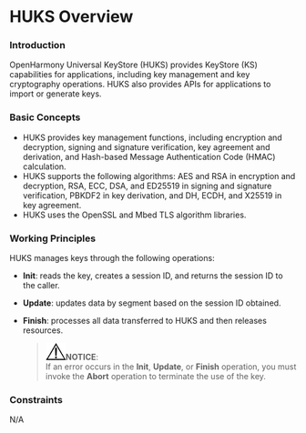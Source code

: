 # HUKS Overview

### Introduction

OpenHarmony Universal KeyStore (HUKS) provides KeyStore (KS) capabilities for applications, including key management and key cryptography operations. HUKS also provides APIs for applications to import or generate keys.

### Basic Concepts

- HUKS provides key management functions, including encryption and decryption, signing and signature verification, key agreement and derivation, and Hash-based Message Authentication Code (HMAC) calculation.
- HUKS supports the following algorithms: AES and RSA in encryption and decryption, RSA, ECC, DSA, and ED25519 in signing and signature verification, PBKDF2 in key derivation, and DH, ECDH, and X25519 in key agreement.
- HUKS uses the OpenSSL and Mbed TLS algorithm libraries.

### Working Principles

HUKS manages keys through the following operations:

- **Init**: reads the key, creates a session ID, and returns the session ID to the caller.

- **Update**: updates data by segment based on the session ID obtained.

- **Finish**: processes all data transferred to HUKS and then releases resources.

    >![](../public_sys-resources/icon-notice.gif)**NOTICE**:<br/>If an error occurs in the **Init**, **Update**, or **Finish** operation, you must invoke the **Abort** operation to terminate the use of the key.


### Constraints
N/A
